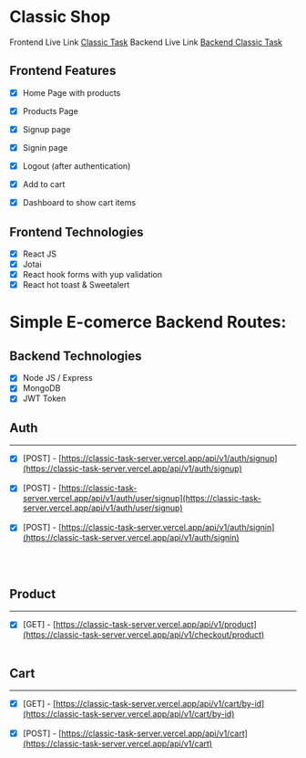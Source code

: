 # Classic Shop

Frontend Live Link [Classic Task](https://classic-task.vercel.app)
Backend Live Link [Backend Classic Task](https://classic-task-server.vercel.app)


## Frontend Features

- [x] Home Page with products
- [x] Products Page
- [x] Signup page
- [x] Signin page
- [x] Logout (after authentication)
- [x] Add to cart
- [x] Dashboard to show cart items


## Frontend Technologies 
- [x] React JS
- [x] Jotai
- [x] React hook forms with yup validation
- [x] React hot toast & Sweetalert

# Simple E-comerce Backend Routes:

## Backend Technologies 
- [x] Node JS / Express
- [x] MongoDB
- [x] JWT Token

## Auth
<hr />

- [x] [POST] - [https://classic-task-server.vercel.app/api/v1/auth/signup](https://classic-task-server.vercel.app/api/v1/auth/signup) <br /> <br />
- [x] [POST] - [https://classic-task-server.vercel.app/api/v1/auth/user/signup](https://classic-task-server.vercel.app/api/v1/auth/user/signup) <br /> <br />
- [x] [POST] - [https://classic-task-server.vercel.app/api/v1/auth/signin](https://classic-task-server.vercel.app/api/v1/auth/signin) <br /> <br />
<br />

## Product
<hr />

- [x] [GET] - [https://classic-task-server.vercel.app/api/v1/product](https://classic-task-server.vercel.app/api/v1/checkout/product) <br /> <br />

## Cart
<hr />

- [x] [GET] - [https://classic-task-server.vercel.app/api/v1/cart/by-id](https://classic-task-server.vercel.app/api/v1/cart/by-id) <br /> <br />
- [x] [POST] - [https://classic-task-server.vercel.app/api/v1/cart](https://classic-task-server.vercel.app/api/v1/cart) <br /> <br />